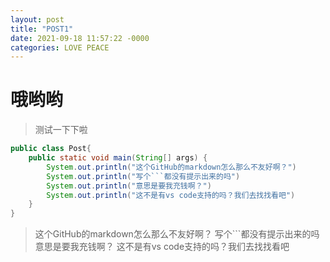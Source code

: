 ```yaml
---
layout: post
title: "POST1"
date: 2021-09-18 11:57:22 -0000
categories: LOVE PEACE
---
```


# 哦哟哟
> 测试一下下啦

```java
public class Post{
    public static void main(String[] args) {
        System.out.println("这个GitHub的markdown怎么那么不友好啊？")
        System.out.println("写个```都没有提示出来的吗")
        System.out.println("意思是要我充钱啊？")
        System.out.println("这不是有vs code支持的吗？我们去找找看吧")
    }
}
```
> 这个GitHub的markdown怎么那么不友好啊？
> 写个```都没有提示出来的吗
> 意思是要我充钱啊？
> 这不是有vs code支持的吗？我们去找找看吧
